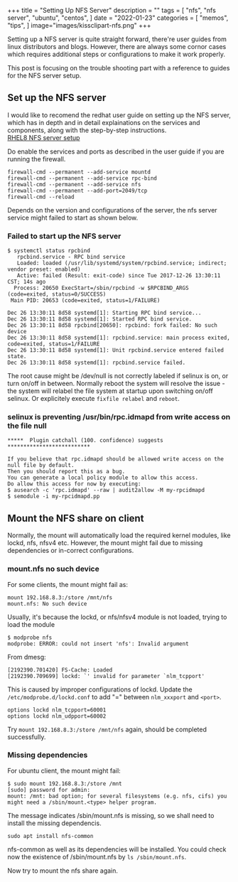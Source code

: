 +++
title = "Setting Up NFS Server"
description = ""
tags = [
    "nfs",
    "nfs server",
    "ubuntu",
    "centos",
]
date = "2022-01-23"
categories = [
    "memos",
    "tips",
]
image="images/kissclipart-nfs.png"
+++ 

Setting up a NFS server is quite straight forward, there're user guides from linux distributors and blogs. However, there are always some cornor cases which requires additional steps or configurations to make it work properly.

This post is focusing on the trouble shooting part with a reference to guides for the NFS server setup.

## Set up the NFS server

I would like to recomend the redhat user guide on setting up the NFS server, which has in depth and in detail explainations on the services and components, along with the step-by-step instructions.  
[RHEL8 NFS server setup](https://access.redhat.com/documentation/en-us/red_hat_enterprise_linux/8/html/managing_file_systems/exporting-nfs-shares_managing-file-systems)

Do enable the services and ports as described in the user guide if you are running the firewall.

    firewall-cmd --permanent --add-service mountd
    firewall-cmd --permanent --add-service rpc-bind
    firewall-cmd --permanent --add-service nfs
    firewall-cmd --permanent --add-port=2049/tcp
    firewall-cmd --reload

Depends on the version and configurations of the server, the nfs server service might failed to start as shown below.

### Failed to start up the NFS server
    
    $ systemctl status rpcbind
       rpcbind.service - RPC bind service
       Loaded: loaded (/usr/lib/systemd/system/rpcbind.service; indirect; vendor preset: enabled)
       Active: failed (Result: exit-code) since Tue 2017-12-26 13:30:11 CST; 14s ago
      Process: 20650 ExecStart=/sbin/rpcbind -w $RPCBIND_ARGS (code=exited, status=0/SUCCESS)
     Main PID: 20653 (code=exited, status=1/FAILURE)
    
    Dec 26 13:30:11 8d58 systemd[1]: Starting RPC bind service...
    Dec 26 13:30:11 8d58 systemd[1]: Started RPC bind service.
    Dec 26 13:30:11 8d58 rpcbind[20650]: rpcbind: fork failed: No such device
    Dec 26 13:30:11 8d58 systemd[1]: rpcbind.service: main process exited, code=exited, status=1/FAILURE
    Dec 26 13:30:11 8d58 systemd[1]: Unit rpcbind.service entered failed state.
    Dec 26 13:30:11 8d58 systemd[1]: rpcbind.service failed.

The root cause might be /dev/null is not correctly labeled if selinux is on, or turn on/off in between. Normally reboot the system will resolve the issue - the system will relabel the file system at startup upon switching on/off selinux. Or explicitely execute `fixfile relabel` and `reboot`.

### selinux is preventing /usr/bin/rpc.idmapd from write access on the file null
    *****  Plugin catchall (100. confidence) suggests   **************************
                                    
    If you believe that rpc.idmapd should be allowed write access on the null file by default.
    Then you should report this as a bug.
    You can generate a local policy module to allow this access.
    Do allow this access for now by executing:
    $ ausearch -c 'rpc.idmapd' --raw | audit2allow -M my-rpcidmapd
    $ semodule -i my-rpcidmapd.pp

## Mount the NFS share on client

Normally, the mount will automatically load the required kernel modules, like lockd, nfs, nfsv4 etc. However, the mount might fail due to missing dependencies or in-correct configurations.

### mount.nfs no such device

For some clients, the mount might fail as:

    mount 192.168.8.3:/store /mnt/nfs
    mount.nfs: No such device

Usually, it's because the lockd, or nfs/nfsv4 module is not loaded, trying to load the module

    $ modprobe nfs
    modprobe: ERROR: could not insert 'nfs': Invalid argument

From dmesg:

    [2192390.701420] FS-Cache: Loaded
    [2192390.709699] lockd: `' invalid for parameter `nlm_tcpport'

This is caused by improper configurations of lockd.
Update the `/etc/modprobe.d/lockd.conf` to add "=" between `nlm_xxxport` and `<port>`.

    options lockd nlm_tcpport=60001
    options lockd nlm_udpport=60002

Try `mount 192.168.8.3:/store /mnt/nfs` again, should be completed successfully.

### Missing dependencies

For ubuntu client, the mount might fail:

    $ sudo mount 192.168.8.3:/store /mnt
    [sudo] password for admin:
    mount: /mnt: bad option; for several filesystems (e.g. nfs, cifs) you might need a /sbin/mount.<type> helper program.

The message indicates /sbin/mount.nfs is missing, so we shall need to install the missing dependencis. 

    sudo apt install nfs-common

nfs-common as well as its dependencies will be installed. You could check now the existence of /sbin/mount.nfs by `ls /sbin/mount.nfs`.  

Now try to mount the nfs share again.